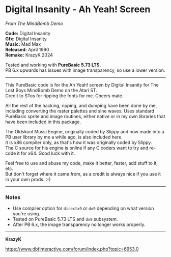 # Digital Insanity - Ah Yeah! Screen  
_From The MindBomb Demo_

**Code:** Digital Insanity  
**Gfx:** Digital Insanity  
**Music:** Mad Max  
**Released:** April 1990  
**Remake:** KrazyK 2024

Tested and working with **PureBasic 5.73 LTS**.  
PB 6.x upwards has issues with image transparency, so use a lower version.

---

This PureBasic code is for the Ah Yeah! screen by Digital Insanity for The Lost Boys MindBomb Demo on the Atari ST.  
Credit to STos for ripping the fonts for me. Cheers mate.

All the rest of the hacking, ripping, and dumping have been done by me, including converting the raster palettes and sine waves.
Uses standard PureBasic sprite and image routines, either native or in my own libraries that have been included in this package.

The Oldskool Music Engine, originally coded by Slippy and now made into a PB user library by me a while ago, is also included here.  
It is x86 compiler only, as that's how it was originally coded by Slippy.  
The C source for his engine is online if any C coders want to try and re-code it for x64. Good luck with it.

Feel free to use and abuse my code, make it better, faster, add stuff to it, etc.  
But don't forget where it came from, as a credit is always nice if you use it in your own prods. :-)

---

### Notes

- Use compiler option for `directx9` or `dx9` depending on what version you're using.
- Tested on PureBasic 5.73 LTS and `dx9` subsystem.
- After PB 6.x, the image transparency no longer works properly.

---

**KrazyK**

https://www.dbfinteractive.com/forum/index.php?topic=6953.0

